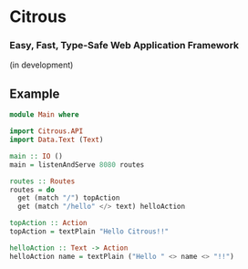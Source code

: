 # Citrous

### Easy, Fast, Type-Safe Web Application Framework

(in development)

## Example

```haskell
module Main where

import Citrous.API
import Data.Text (Text)

main :: IO ()
main = listenAndServe 8080 routes

routes :: Routes
routes = do
  get (match "/") topAction
  get (match "/hello" </> text) helloAction

topAction :: Action
topAction = textPlain "Hello Citrous!!"

helloAction :: Text -> Action
helloAction name = textPlain ("Hello " <> name <> "!!")
```
